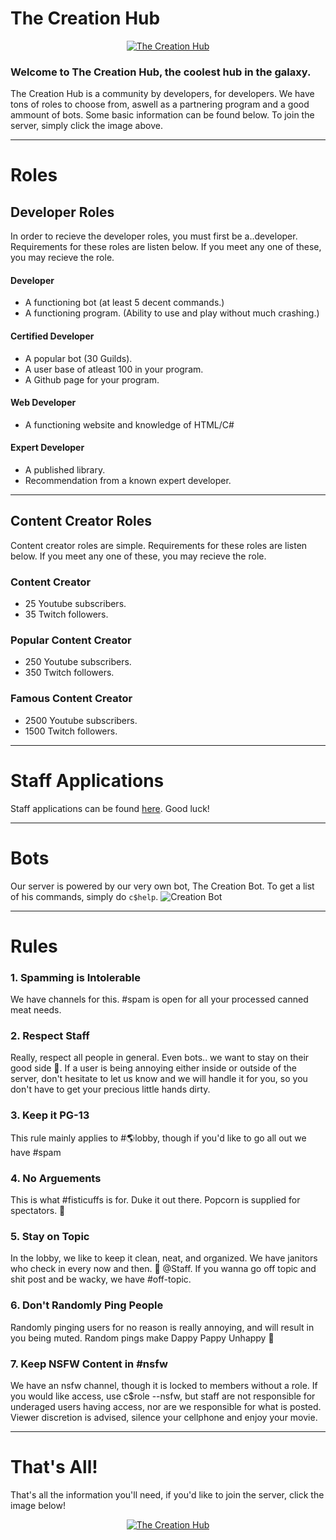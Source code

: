 # The Creation Hub
<p align = "center">
<a href="https://discord.gg/JmTrawD">
<img border="0" alt="The Creation Hub" src="https://cdn.discordapp.com/attachments/449930947576463380/450553890715467777/unknown.png">
</a>
</p>

### Welcome to The Creation Hub, the coolest hub in the galaxy.
The Creation Hub is a community by developers, for developers.
We have tons of roles to choose from, aswell as a partnering program
and a good ammount of bots. Some basic information can be found below.
To join the server, simply click the image above.
* * *

# Roles

## Developer Roles
In order to recieve the developer roles, you must first be a..developer. Requirements for these roles are listen below. If you meet any one of these, you may recieve the role.
#### Developer
- A functioning bot (at least 5 decent commands.)
- A functioning program. (Ability to use and play without much crashing.)
#### Certified Developer
- A popular bot (30 Guilds).
- A user base of atleast 100 in your program.
- A Github page for your program.
#### Web Developer
- A functioning website and knowledge of HTML/C#
#### Expert Developer
- A published library.
- Recommendation from a known expert developer.
* * *

## Content Creator Roles
Content creator roles are simple. Requirements for these roles are listen below. If you meet any one of these, you may recieve the role.
### Content Creator
- 25 Youtube subscribers.
- 35 Twitch followers.
### Popular Content Creator
- 250 Youtube subscribers.
- 350 Twitch followers.
### Famous Content Creator
- 2500 Youtube subscribers.
- 1500 Twitch followers.
* * *
# Staff Applications
Staff applications can be found [here](https://docs.google.com/forms/d/e/1FAIpQLSdDsJ0zKYpAfcdNUSi8Vg0MlvNsOd-ebXg_i6iFT8o0ZIMXUw/viewform?usp=sf_link). Good luck!
* * *
# Bots
Our server is powered by our very own bot, The Creation Bot. To get a list of his commands, simply do `c$help`.
![Creation Bot](https://cdn.discordapp.com/attachments/449773561528451073/451178906918060052/2bjrpe.png)
* * *
# Rules
### 1. Spamming is Intolerable
We have channels for this. #spam is open for all your processed canned meat needs.
### 2. Respect Staff
Really, respect all people in general. Even bots.. we want to stay on their good side :eyes:. If a user is being annoying either inside or outside of the server, don't hesitate to let us know and we will handle it for you, so you don't have to get your precious little hands dirty.
### 3. Keep it PG-13
This rule mainly applies to #🌎lobby, though if you'd like to go all out we have #spam
### 4. No Arguements
This is what #fisticuffs is for. Duke it out there. Popcorn is supplied for spectators. 🍿
### 5. Stay on Topic
In the lobby, we like to keep it clean, neat, and organized. We have janitors who check in every now and then. 👀 @Staff. If you wanna go off topic and shit post and be wacky, we have #off-topic.
### 6. Don't Randomly Ping People
Randomly pinging users for no reason is really annoying, and will result in you being muted. Random pings make Dappy Pappy Unhappy 👀
### 7. Keep NSFW Content in #nsfw
We have an nsfw channel, though it is locked to members without a role. If you would like access, use c$role --nsfw, but staff are not responsible for underaged users having access, nor are we responsible for what is posted. Viewer discretion is advised, silence your cellphone and enjoy your movie.
* * *
# That's All!
That's all the information you'll need, if you'd like to join the server, click the image below!
<p align = "center">
<a href="https://discord.gg/JmTrawD">
<img border="0" alt="The Creation Hub" src="https://cdn.discordapp.com/attachments/449930947576463380/450553890715467777/unknown.png">
</a>
</p>
